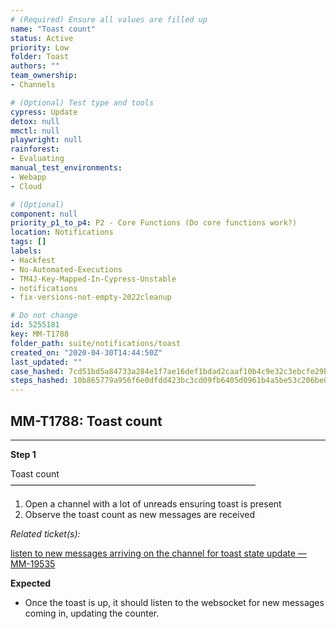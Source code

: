 ```yaml
---
# (Required) Ensure all values are filled up
name: "Toast count"
status: Active
priority: Low
folder: Toast
authors: ""
team_ownership: 
- Channels

# (Optional) Test type and tools
cypress: Update
detox: null
mmctl: null
playwright: null
rainforest: 
- Evaluating
manual_test_environments: 
- Webapp
- Cloud

# (Optional)
component: null
priority_p1_to_p4: P2 - Core Functions (Do core functions work?)
location: Notifications
tags: []
labels: 
- Hackfest
- No-Automated-Executions
- TM4J-Key-Mapped-In-Cypress-Unstable
- notifications
- fix-versions-not-empty-2022cleanup

# Do not change
id: 5255181
key: MM-T1788
folder_path: suite/notifications/toast
created_on: "2020-04-30T14:44:50Z"
last_updated: ""
case_hashed: 7cd51bd5a84733a284e1f7ae16def1bdad2caaf10b4c9e32c3ebcfe29b1932b45eb5d892138100bd566abdbf01a2cf36
steps_hashed: 10b865779a956f6e0dfdd423bc3cd09fb6405d0961b4a5be53c206be034450d94bf7ba149b18e1b16ff4bb47ab6126e7
---
```


## MM-T1788: Toast count

---

**Step 1**

Toast count\
————————————————————————————

1. Open a channel with a lot of unreads ensuring toast is present
2. Observe the toast count as new messages are received

_Related ticket(s):_

[listen to new messages arriving on the channel for toast state update — MM-19535](https://mattermost.atlassian.net/browse/MM-19535)

**Expected**

- Once the toast is up, it should listen to the websocket for new messages coming in, updating the counter.
